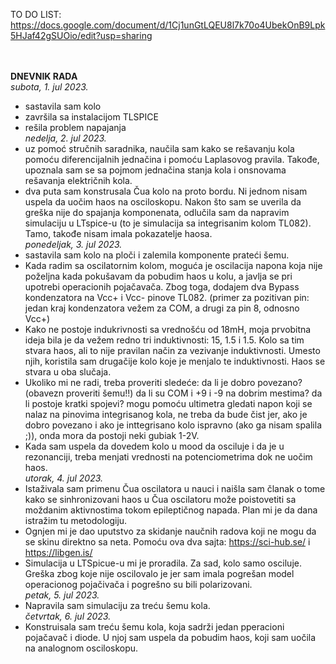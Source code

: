 TO DO LIST: https://docs.google.com/document/d/1Cj1unGtLQEU8l7k70o4UbekOnB9Lpk5HJaf42gSUOio/edit?usp=sharing

<br><br>**DNEVNIK RADA**
<br>_subota, 1. jul 2023._
- sastavila sam kolo 
- završila sa instalacijom TLSPICE
- rešila problem napajanja
<br>_nedelja, 2. jul 2023._
- uz pomoć stručnih saradnika, naučila sam kako se rešavanju kola pomoću diferencijalnih jednačina i pomoću Laplasovog pravila. Takođe, upoznala sam se sa pojmom jednačina stanja kola i onsnovama rešavanja električnih kola. 
- dva puta sam konstrusala Čua kolo na proto bordu. Ni jednom nisam uspela da uočim haos na osciloskopu. Nakon što sam se uverila da greška nije do spajanja komponenata, odlučila sam da napravim simulaciju u LTspice-u (to je simulacija sa integrisanim kolom TL082). Tamo, takođe nisam imala pokazatelje haosa. 
<br>_ponedeljak, 3. jul 2023._
- sastavila sam kolo na ploči i zalemila komponente prateći šemu.
- Kada radim sa oscilatornim kolom, moguća je oscilacija napona koja nije poželjna kada pokušavam da pobudim haos u kolu, a javlja se pri upotrebi operacionih pojačavača. Zbog toga, dodajem dva Bypass kondenzatora na Vcc+ i  Vcc- pinove TL082. (primer za pozitivan pin: jedan kraj kondenzatora vežem za COM, a drugi za pin 8, odnosno Vcc+)
- Kako ne postoje indukrivnosti sa vrednošću od 18mH, moja prvobitna ideja bila je da vežem redno tri induktivnosti: 15, 1.5 i 1.5. Kolo sa tim stvara haos, ali to nije pravilan način za vezivanje induktivnosti. Umesto njih, koristila sam drugačije kolo koje je menjalo te induktivnosti. Haos se stvara u oba slučaja.
- Ukoliko mi ne radi, treba proveriti sledeće: da li je dobro povezano? (obavezn proveriti šemu!!) da li su COM i +9 i -9 na dobrim mestima? da li postoje kratki spojevi? mogu pomoću ultimetra gledati napon koji se nalaz na pinovima integrisanog kola, ne treba da bude čist jer, ako je dobro povezano i ako je inttegrisano kolo ispravno (ako ga nisam spalila ;)), onda mora da postoji neki gubiak 1-2V.
- Kada sam uspela da dovedem kolo u mood da osciluje i da je u rezonanciji, treba menjati vrednosti na potenciometrima dok ne uočim haos.
<br>_utorak, 4. jul 2023._
- Istaživala sam primenu Čua oscilatora u nauci i naišla sam članak o tome kako se sinhronizovani haos u Čua oscilatoru može poistovetiti sa moždanim aktivnostima tokom epileptičnog napada. Plan mi je da dana istražim tu metodologiju.
- Ognjen mi je dao uputstvo za skidanje naučnih radova koji ne mogu da se skinu direktno sa neta. Pomoću ova dva sajta: https://sci-hub.se/ i https://libgen.is/
- Simulacija u LTSpicue-u mi je proradila. Za sad, kolo samo osciluje. Greška zbog koje nije oscilovalo je jer sam imala pogrešan model operacionog pojačivača i pogrešno su bili polarizovani.
<br>_petak, 5. jul 2023._
- Napravila sam simulaciju za treću šemu kola. 
<br>_četvrtak, 6. jul 2023._
- Konstruisala sam treću šemu kola, koja sadrži jedan pperacioni pojačavač i diode. U njoj sam uspela da pobudim haos, koji sam uočila na analognom osciloskopu. 
